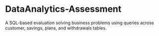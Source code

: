 # DataAnalytics-Assessment
A SQL-based evaluation solving business problems using queries across customer, savings, plans, and withdrawals tables.
